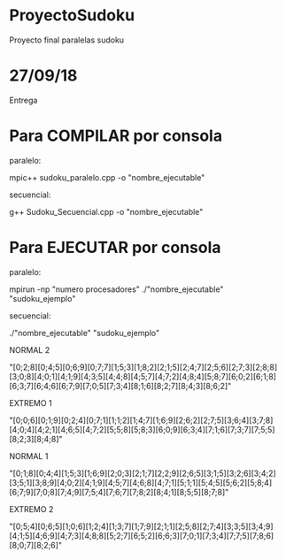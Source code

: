 # ProyectoSudoku
Proyecto final paralelas sudoku

# 27/09/18 
Entrega 

# Para COMPILAR por consola
paralelo:  

mpic++ sudoku_paralelo.cpp -o "nombre_ejecutable"

secuencial:

g++ Sudoku_Secuencial.cpp -o "nombre_ejecutable"

# Para EJECUTAR por consola
paralelo:  

mpirun -np "numero procesadores" ./"nombre_ejecutable" "sudoku_ejemplo"

secuencial:

./"nombre_ejecutable" "sudoku_ejemplo"

NORMAL 2

"[0;2;8][0;4;5][0;6;9][0;7;7][1;5;3][1;8;2][2;1;5][2;4;7][2;5;6][2;7;3][2;8;8][3;0;8][4;0;1][4;1;9][4;3;5][4;4;8][4;5;7][4;7;2][4;8;4][5;8;7][6;0;2][6;1;8][6;3;7][6;4;6][6;7;9][7;0;5][7;3;4][8;1;6][8;2;7][8;4;3][8;6;2]"


EXTREMO 1

"[0;0;6][0;1;9][0;2;4][0;7;1][1;1;2][1;4;7][1;6;9][2;6;2][2;7;5][3;6;4][3;7;8][4;0;4][4;2;1][4;6;5][4;7;2][5;5;8][5;8;3][6;0;9][6;3;4][7;1;6][7;3;7][7;5;5][8;2;3][8;4;8]"


NORMAL 1

"[0;1;8][0;4;4][1;5;3][1;6;9][2;0;3][2;1;7][2;2;9][2;6;5][3;1;5][3;2;6][3;4;2][3;5;1][3;8;9][4;0;2][4;1;9][4;5;7][4;6;8][4;7;1][5;1;1][5;4;5][5;6;2][5;8;4][6;7;9][7;0;8][7;4;9][7;5;4][7;6;7][7;8;2][8;4;1][8;5;5][8;7;8]"


EXTREMO 2

"[0;5;4][0;6;5][1;0;6][1;2;4][1;3;7][1;7;9][2;1;1][2;5;8][2;7;4][3;3;5][3;4;9][4;1;5][4;6;9][4;7;3][4;8;8][5;2;7][6;5;2][6;6;3][7;0;1][7;3;4][7;7;5][7;8;6][8;0;7][8;2;6]"
